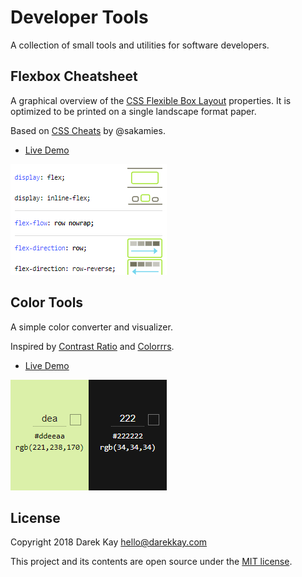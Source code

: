 # Developer Tools

A collection of small tools and utilities for software developers.

## Flexbox Cheatsheet

A graphical overview of the [CSS Flexible Box Layout](https://developer.mozilla.org/en-US/docs/Web/CSS/CSS_Flexible_Box_Layout) properties. It is optimized to be printed on a single landscape format paper.

Based on [CSS Cheats](https://github.com/sakamies/css-cheats) by @sakamies.

 - [Live Demo](https://darekkay.com/dev/flexbox-cheatsheet.html)

![Flexbox Cheatsheet](src/assets/img/preview-flexbox-cheatsheet.png)

## Color Tools

A simple color converter and visualizer.

Inspired by [Contrast Ratio](https://contrast-ratio.com/) and [Colorrrs](https://www.webpagefx.com/web-design/hex-to-rgb/).

 - [Live Demo](https://darekkay.com/dev/color-tools.html)

![Color Tools](src/assets/img/preview-color-tools.png)

## License

Copyright 2018 Darek Kay <hello@darekkay.com>  

This project and its contents are open source under the [MIT license](LICENSE).
